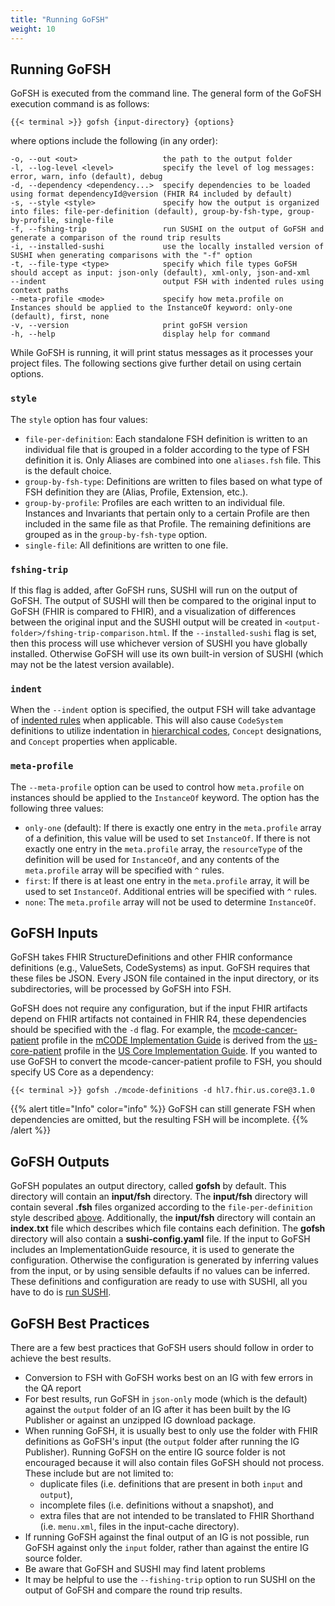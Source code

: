 ```yaml
---
title: "Running GoFSH"
weight: 10
---
```


## Running GoFSH

GoFSH is executed from the command line. The general form of the GoFSH execution command is as follows:

```shell
{{< terminal >}} gofsh {input-directory} {options}
```

where options include the following (in any order):

```text
-o, --out <out>                   the path to the output folder
-l, --log-level <level>           specify the level of log messages: error, warn, info (default), debug
-d, --dependency <dependency...>  specify dependencies to be loaded using format dependencyId@version (FHIR R4 included by default)
-s, --style <style>               specify how the output is organized into files: file-per-definition (default), group-by-fsh-type, group-by-profile, single-file
-f, --fshing-trip                 run SUSHI on the output of GoFSH and generate a comparison of the round trip results
-i, --installed-sushi             use the locally installed version of SUSHI when generating comparisons with the "-f" option
-t, --file-type <type>            specify which file types GoFSH should accept as input: json-only (default), xml-only, json-and-xml
--indent                          output FSH with indented rules using context paths
--meta-profile <mode>             specify how meta.profile on Instances should be applied to the InstanceOf keyword: only-one (default), first, none
-v, --version                     print goFSH version
-h, --help                        display help for command
```

While GoFSH is running, it will print status messages as it processes your project files. The following sections give further detail on using certain options.

### `style`
The `style` option has four values:

* `file-per-definition`: Each standalone FSH definition is written to an individual file that is grouped in a folder according to the type of FSH definition it is. Only Aliases are combined into one `aliases.fsh` file. This is the default choice.
* `group-by-fsh-type`: Definitions are written to files based on what type of FSH definition they are (Alias, Profile, Extension, etc.).
* `group-by-profile`:  Profiles are each written to an individual file. Instances and Invariants that pertain only to a certain Profile are then included in the same file as that Profile. The remaining definitions are grouped as in the `group-by-fsh-type` option.
* `single-file`: All definitions are written to one file.

### `fshing-trip`
If this flag is added, after GoFSH runs, SUSHI will run on the output of GoFSH. The output of SUSHI will then be compared to the original input to GoFSH (FHIR is compared to FHIR), and a visualization of differences between the original input and the SUSHI output will be created in `<output-folder>/fshing-trip-comparison.html`. If the `--installed-sushi` flag is set, then this process will use whichever version of SUSHI you have globally installed. Otherwise GoFSH will use its own built-in version of SUSHI (which may not be the latest version available).

### `indent`
When the `--indent` option is specified, the output FSH will take advantage of [indented rules](http://build.fhir.org/ig/HL7/fhir-shorthand/branches/master/reference.html#indented-rules) when applicable. This will also cause `CodeSystem` definitions to utilize indentation in [hierarchical codes](http://build.fhir.org/ig/HL7/fhir-shorthand/branches/master/reference.html#defining-code-systems-with-hierarchical-codes), `Concept` designations, and `Concept` properties when applicable.

### `meta-profile`
The `--meta-profile` option can be used to control how `meta.profile` on instances should be applied to the `InstanceOf` keyword. The option has the following three values:
* `only-one` (default): If there is exactly one entry in the `meta.profile` array of a definition, this value will be used to set `InstanceOf`. If there is not exactly one entry in the `meta.profile` array, the `resourceType` of the definition will be used for `InstanceOf`, and any contents of the `meta.profile` array will be specified with `^` rules.
* `first`: If there is at least one entry in the `meta.profile` array, it will be used to set `InstanceOf`. Additional entries will be specified with `^` rules.
* `none`: The `meta.profile` array will not be used to determine `InstanceOf`.

## GoFSH Inputs

GoFSH takes FHIR StructureDefinitions and other FHIR conformance definitions (e.g., ValueSets, CodeSystems) as input. GoFSH requires that these files be JSON. Every JSON file contained in the input directory, or its subdirectories, will be processed by GoFSH into FSH.


GoFSH does not require any configuration, but if the input FHIR artifacts depend on FHIR artifacts not contained in FHIR R4, these dependencies should be specified with the `-d` flag. For example, the [mcode-cancer-patient](http://hl7.org/fhir/us/mcode/StructureDefinition-mcode-cancer-patient.html) profile in the [mCODE Implementation Guide](http://hl7.org/fhir/us/mcode/) is derived from the [us-core-patient](http://hl7.org/fhir/us/core/STU3.1/StructureDefinition-us-core-patient.html) profile in the [US Core Implementation Guide](http://hl7.org/fhir/us/core/). If you wanted to use GoFSH to convert the mcode-cancer-patient profile to FSH, you should specify US Core as a dependency:
```shell
{{< terminal >}} gofsh ./mcode-definitions -d hl7.fhir.us.core@3.1.0
```

{{% alert title="Info" color="info" %}}
GoFSH can still generate FSH when dependencies are omitted, but the resulting FSH will be incomplete.
{{% /alert %}}

## GoFSH Outputs

GoFSH populates an output directory, called **gofsh** by default. This directory will contain an **input/fsh** directory. The **input/fsh** directory will contain several **.fsh** files organized according to the `file-per-definition` style described [above](#style). Additionally, the **input/fsh** directory will contain an **index.txt** file which describes which file contains each definition. The **gofsh** directory will also contain a **sushi-config.yaml** file. If the input to GoFSH includes an ImplementationGuide resource, it is used to generate the configuration. Otherwise the configuration is generated by inferring values from the input, or by using sensible defaults if no values can be inferred. These definitions and configuration are ready to use with SUSHI, all you have to do is [run SUSHI](/docs/sushi/running).

## GoFSH Best Practices

There are a few best practices that GoFSH users should follow in order to achieve the best results.

* Conversion to FSH with GoFSH works best on an IG with few errors in the QA report
* For best results, run GoFSH in `json-only` mode (which is the default) against the `output` folder of an IG after it has been built by the IG Publisher or against an unzipped IG download package.
* When running GoFSH, it is usually best to only use the folder with FHIR definitions as GoFSH's input (the `output` folder after running the IG Publisher). Running GoFSH on the entire IG source folder is not encouraged because it will also contain files GoFSH should not process. These include but are not limited to:
  * duplicate files (i.e. definitions that are present in both `input` and `output`),
  * incomplete files (i.e. definitions without a snapshot), and
  * extra files that are not intended to be translated to FHIR Shorthand (i.e. `menu.xml`, files in the input-cache directory).
* If running GoFSH against the final output of an IG is not possible, run GoFSH against only the `input` folder, rather than against the entire IG source folder.
* Be aware that GoFSH and SUSHI may find latent problems
* It may be helpful to use the `--fishing-trip` option to run SUSHI on the output of GoFSH and compare the round trip results.
